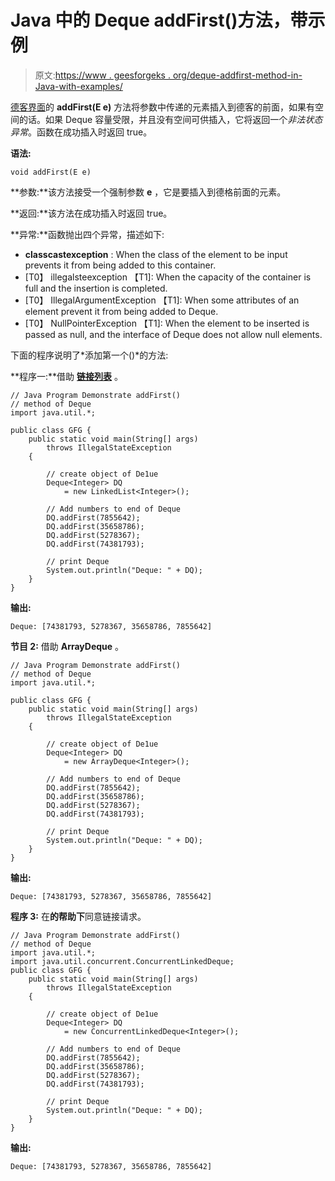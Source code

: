 # Java 中的 Deque addFirst()方法，带示例

> 原文:[https://www . geesforgeks . org/deque-addfirst-method-in-Java-with-examples/](https://www.geeksforgeeks.org/deque-addfirst-method-in-java-with-examples/)

[德客界面](https://www.geeksforgeeks.org/deque-interface-java-example/)的 **addFirst(E e)** 方法将参数中传递的元素插入到德客的前面，如果有空间的话。如果 Deque 容量受限，并且没有空间可供插入，它将返回一个*非法状态异常*。函数在成功插入时返回 true。

**语法:**

```
void addFirst(E e)
```

**参数:**该方法接受一个强制参数 **e** ，它是要插入到德格前面的元素。

**返回:**该方法在成功插入时返回 true。

**异常:**函数抛出四个异常，描述如下:

*   **classcastexception** : When the class of the element to be input prevents it from being added to this container.
*   [T0】 illegalsteexception 【T1]: When the capacity of the container is full and the insertion is completed.
*   [T0】 IllegalArgumentException 【T1]: When some attributes of an element prevent it from being added to Deque.
*   [T0】 NullPointerException 【T1]: When the element to be inserted is passed as null, and the interface of Deque does not allow null elements.

下面的程序说明了*添加第一个()*的方法:

**程序一:**借助 [**链接列表**](https://www.geeksforgeeks.org/linked-list-in-java/) 。

```
// Java Program Demonstrate addFirst()
// method of Deque
import java.util.*;

public class GFG {
    public static void main(String[] args)
        throws IllegalStateException
    {

        // create object of De1ue
        Deque<Integer> DQ
            = new LinkedList<Integer>();

        // Add numbers to end of Deque
        DQ.addFirst(7855642);
        DQ.addFirst(35658786);
        DQ.addFirst(5278367);
        DQ.addFirst(74381793);

        // print Deque
        System.out.println("Deque: " + DQ);
    }
}
```

**输出:**

```
Deque: [74381793, 5278367, 35658786, 7855642]

```

**节目 2:** 借助 **ArrayDeque** 。

```
// Java Program Demonstrate addFirst()
// method of Deque
import java.util.*;

public class GFG {
    public static void main(String[] args)
        throws IllegalStateException
    {

        // create object of De1ue
        Deque<Integer> DQ
            = new ArrayDeque<Integer>();

        // Add numbers to end of Deque
        DQ.addFirst(7855642);
        DQ.addFirst(35658786);
        DQ.addFirst(5278367);
        DQ.addFirst(74381793);

        // print Deque
        System.out.println("Deque: " + DQ);
    }
}
```

**输出:**

```
Deque: [74381793, 5278367, 35658786, 7855642]

```

**程序 3:** 在**的帮助下**同意链接请求。

```
// Java Program Demonstrate addFirst()
// method of Deque
import java.util.*;
import java.util.concurrent.ConcurrentLinkedDeque;
public class GFG {
    public static void main(String[] args)
        throws IllegalStateException
    {

        // create object of De1ue
        Deque<Integer> DQ
            = new ConcurrentLinkedDeque<Integer>();

        // Add numbers to end of Deque
        DQ.addFirst(7855642);
        DQ.addFirst(35658786);
        DQ.addFirst(5278367);
        DQ.addFirst(74381793);

        // print Deque
        System.out.println("Deque: " + DQ);
    }
}
```

**输出:**

```
Deque: [74381793, 5278367, 35658786, 7855642]

```